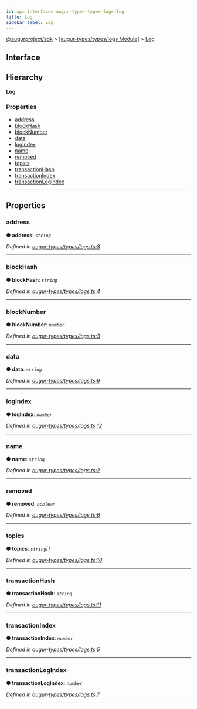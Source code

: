 ```yaml
---
id: api-interfaces-augur-types-types-logs-log
title: Log
sidebar_label: Log
---
```


[@augurproject/sdk](api-readme.md) > [[augur-types/types/logs Module]](api-modules-augur-types-types-logs-module.md) > [Log](api-interfaces-augur-types-types-logs-log.md)

## Interface

## Hierarchy

**Log**

### Properties

* [address](api-interfaces-augur-types-types-logs-log.md#address)
* [blockHash](api-interfaces-augur-types-types-logs-log.md#blockhash)
* [blockNumber](api-interfaces-augur-types-types-logs-log.md#blocknumber)
* [data](api-interfaces-augur-types-types-logs-log.md#data)
* [logIndex](api-interfaces-augur-types-types-logs-log.md#logindex)
* [name](api-interfaces-augur-types-types-logs-log.md#name)
* [removed](api-interfaces-augur-types-types-logs-log.md#removed)
* [topics](api-interfaces-augur-types-types-logs-log.md#topics)
* [transactionHash](api-interfaces-augur-types-types-logs-log.md#transactionhash)
* [transactionIndex](api-interfaces-augur-types-types-logs-log.md#transactionindex)
* [transactionLogIndex](api-interfaces-augur-types-types-logs-log.md#transactionlogindex)

---

## Properties

<a id="address"></a>

###  address

**● address**: *`string`*

*Defined in [augur-types/types/logs.ts:8](https://github.com/AugurProject/augur/blob/0787bf1a23/packages/augur-types/types/logs.ts#L8)*

___
<a id="blockhash"></a>

###  blockHash

**● blockHash**: *`string`*

*Defined in [augur-types/types/logs.ts:4](https://github.com/AugurProject/augur/blob/0787bf1a23/packages/augur-types/types/logs.ts#L4)*

___
<a id="blocknumber"></a>

###  blockNumber

**● blockNumber**: *`number`*

*Defined in [augur-types/types/logs.ts:3](https://github.com/AugurProject/augur/blob/0787bf1a23/packages/augur-types/types/logs.ts#L3)*

___
<a id="data"></a>

###  data

**● data**: *`string`*

*Defined in [augur-types/types/logs.ts:9](https://github.com/AugurProject/augur/blob/0787bf1a23/packages/augur-types/types/logs.ts#L9)*

___
<a id="logindex"></a>

###  logIndex

**● logIndex**: *`number`*

*Defined in [augur-types/types/logs.ts:12](https://github.com/AugurProject/augur/blob/0787bf1a23/packages/augur-types/types/logs.ts#L12)*

___
<a id="name"></a>

###  name

**● name**: *`string`*

*Defined in [augur-types/types/logs.ts:2](https://github.com/AugurProject/augur/blob/0787bf1a23/packages/augur-types/types/logs.ts#L2)*

___
<a id="removed"></a>

###  removed

**● removed**: *`boolean`*

*Defined in [augur-types/types/logs.ts:6](https://github.com/AugurProject/augur/blob/0787bf1a23/packages/augur-types/types/logs.ts#L6)*

___
<a id="topics"></a>

###  topics

**● topics**: *`string`[]*

*Defined in [augur-types/types/logs.ts:10](https://github.com/AugurProject/augur/blob/0787bf1a23/packages/augur-types/types/logs.ts#L10)*

___
<a id="transactionhash"></a>

###  transactionHash

**● transactionHash**: *`string`*

*Defined in [augur-types/types/logs.ts:11](https://github.com/AugurProject/augur/blob/0787bf1a23/packages/augur-types/types/logs.ts#L11)*

___
<a id="transactionindex"></a>

###  transactionIndex

**● transactionIndex**: *`number`*

*Defined in [augur-types/types/logs.ts:5](https://github.com/AugurProject/augur/blob/0787bf1a23/packages/augur-types/types/logs.ts#L5)*

___
<a id="transactionlogindex"></a>

###  transactionLogIndex

**● transactionLogIndex**: *`number`*

*Defined in [augur-types/types/logs.ts:7](https://github.com/AugurProject/augur/blob/0787bf1a23/packages/augur-types/types/logs.ts#L7)*

___

